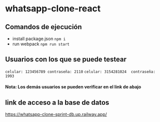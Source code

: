 # whatsapp-clone-react
## Comandos de ejecución
- install package.json
``
  npm i 
``
- run webpack
``
  npm run start
``

## Usuarios con los que se puede testear 
``
  celular: 123456789
  contraseña: 2110
``
``
  celular: 3154281024 
  contraseña: 1993
``

#### Nota: Los demás usuarios se pueden verificar en el link de abajo

## link de acceso a la base de datos
https://whatsapp-clone-sprint-db.up.railway.app/
